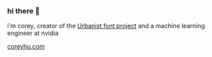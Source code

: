 ### hi there 👋

i'm corey, creator of the [Urbanist font project](https://github.com/coreywho/Urbanist) and a machine learning engineer at nvidia 

[coreyhu.com](https://www.coreyhu.com/)
